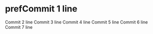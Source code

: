 # prefCommit 1 line
Commit 2 line
Commit 3 line
Commit 4 line
Commit 5 line
Commit 6 line
Commit 7 line
